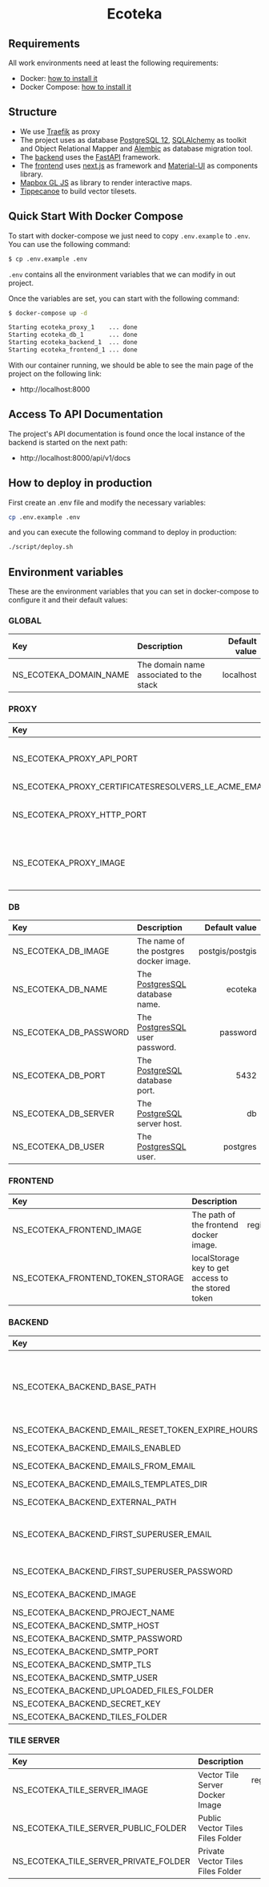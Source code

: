 <h1 align="center">Ecoteka</h1>

## Requirements

All work environments need at least the following requirements:

- Docker: [how to install it][docker]
- Docker Compose: [how to install it][docker-compose]

## Structure

- We use [Traefik][traefik] as proxy
- The project uses as database [PostgreSQL 12][postgresql],
  [SQLAlchemy][sql-alchemy] as toolkit and Object Relational Mapper and
  [Alembic][alembic] as database migration tool.
- The [backend] uses the [FastAPI][fastapi] framework.
- The [frontend] uses [next.js][next.js] as framework and
  [Material-UI][material-ui] as components library.
- [Mapbox GL JS][mapbox-gl-js] as library to render interactive maps.
- [Tippecanoe][tippecanoe] to build vector tilesets.


## Quick Start With Docker Compose

To start with docker-compose we just need to copy `.env.example` to `.env`. You
can use the following command:

```bash
$ cp .env.example .env
```

`.env` contains all the environment variables that we can modify in out project.

Once the variables are set, you can start with the following command:

```bash
$ docker-compose up -d

Starting ecoteka_proxy_1    ... done
Starting ecoteka_db_1       ... done
Starting ecoteka_backend_1  ... done
Starting ecoteka_frontend_1 ... done
```

With our container running, we should be able to see the main page of the
project on the following link:

  - http://localhost:8000

## Access To API Documentation

The project's API documentation is found once the local instance of the
backend is started on the next path:

  - http://localhost:8000/api/v1/docs

## How to deploy in production

First create an .env file and modify the necessary variables:

```bash
cp .env.example .env
```

and you can execute the following command to deploy in production:

```bash
./script/deploy.sh
```

## Environment variables

These are the environment variables that you can set in docker-compose to
configure it and their default values:


### GLOBAL

| Key                        | Description                               | Default value |
| :--                        | :----                                     |          --:  |
| NS_ECOTEKA_DOMAIN_NAME     | The domain name associated to the stack   | localhost     |

### PROXY

| Key                                                   | Description                               | Default value     |
| :--                                                   | :----                                     |              --:  |
| NS_ECOTEKA_PROXY_API_PORT                             | The external [Traefik][traefik] API port. | 8080              |
| NS_ECOTEKA_PROXY_CERTIFICATESRESOLVERS_LE_ACME_EMAIL  |                                           | noreply@localhost |
| NS_ECOTEKA_PROXY_HTTP_PORT                            | The external [Traefik][traefik] port.     | 8000              |
| NS_ECOTEKA_PROXY_IMAGE                                | The name of the traefik docker image.     | traefik:v2.2      |

### DB

| Key                        | Description                                    | Default value |
| :--                        | :----                                          |          --:  |
| NS_ECOTEKA_DB_IMAGE        | The name of the postgres docker image.         | postgis/postgis   |
| NS_ECOTEKA_DB_NAME         | The [PostgresSQL][postgresql] database name.   | ecoteka       |
| NS_ECOTEKA_DB_PASSWORD     | The [PostgresSQL][postgresql] user password.   | password      |
| NS_ECOTEKA_DB_PORT         | The [PostgreSQL][postgresql] database port.    | 5432          |
| NS_ECOTEKA_DB_SERVER       | The [PostgreSQL][postgresql] server host.      | db            |
| NS_ECOTEKA_DB_USER         | The [PostgresSQL][postgresql] user.            | postgres      |

### FRONTEND

| Key                               | Description                                        |                                        Default value |
|:----------------------------------|:---------------------------------------------------|-----------------------------------------------------:|
| NS_ECOTEKA_FRONTEND_IMAGE         | The path of the frontend docker image.             | registry.gitlab.com/natural-solutions/ecoteka:latest |
| NS_ECOTEKA_FRONTEND_TOKEN_STORAGE | localStorage key to get access to the stored token |                                 ecoteka_access_token |


### BACKEND

| Key                                               | Description                                           | Default value                                                      |
| :--                                               | :----                                                 | --:                                                                |
| NS_ECOTEKA_BACKEND_BASE_PATH                      | To allow [FastAPI][fastapi] to run behind a proxy it is possible to set the --root-path parameter to [Uvicorn][uvicorn].<BR/>More information can be found on FastAPI's documentation page: https://fastapi.tiangolo.com/advanced/behind-a-proxy/#about-root_path        | /api/v1                           |
| NS_ECOTEKA_BACKEND_EMAIL_RESET_TOKEN_EXPIRE_HOURS |                                                                                     | 48                                   |
| NS_ECOTEKA_BACKEND_EMAILS_ENABLED                 | Enabled the feature for sending mail after user created                             | False                                |
| NS_ECOTEKA_BACKEND_EMAILS_FROM_EMAIL              |                                                                                     | contact@ecoteka.natural-solutions.eu |
| NS_ECOTEKA_BACKEND_EMAILS_TEMPLATES_DIR           | The relative path from /backend that will be used for storing templates generated.  | app/app/email-templates/build        |
| NS_ECOTEKA_BACKEND_EXTERNAL_PATH                  |  External URL for API access  |  http://localhost:8000/api/v1                                                              |
| NS_ECOTEKA_BACKEND_FIRST_SUPERUSER_EMAIL          | The first time the project is started up, a super admin is created. `NS_ECOTEKA_BACKEND_FIRST_SUPERUSER_EMAIL` defines the email with which the user will be created.   | admin@ecoteka.natural-solutions.eu                                                                                                |
| NS_ECOTEKA_BACKEND_FIRST_SUPERUSER_PASSWORD       | The password for the super admin user explained above.                              | password                             |
| NS_ECOTEKA_BACKEND_IMAGE                          | The path of the backend docker image.                 | registry.gitlab.com/natural-solutions/ecoteka:backend-latest       |
| NS_ECOTEKA_BACKEND_PROJECT_NAME                   | The project name for [FastAPI][fastapi].              | ecoTeka                                                            |
| NS_ECOTEKA_BACKEND_SMTP_HOST                      | Host of smtp server                                                                 |  localhost                           |
| NS_ECOTEKA_BACKEND_SMTP_PASSWORD                  | Password mail                                                                       | password                             |
| NS_ECOTEKA_BACKEND_SMTP_PORT                      | Port of the smtp server                                                             |  438                                 |
| NS_ECOTEKA_BACKEND_SMTP_TLS                       | Rncryption connection with smtp server                                              | True                                 |
| NS_ECOTEKA_BACKEND_SMTP_USER                      | Login mail                                                                          | user                                 |
| NS_ECOTEKA_BACKEND_UPLOADED_FILES_FOLDER          | Uploaded files folder                                                               | /app/app/uploaded_files              |
| NS_ECOTEKA_BACKEND_SECRET_KEY                     | Secret key to generate token                                                        | AQ47ZOIH0nIDn1z013ua8_t_St0kQ9vI     |
| NS_ECOTEKA_BACKEND_TILES_FOLDER                   | Tiles folder                                                                        | /tiles                               |

### TILE SERVER
| Key                                   | Description                       |                                            Default value |
|:--------------------------------------|:----------------------------------|---------------------------------------------------------:|
| NS_ECOTEKA_TILE_SERVER_IMAGE          | Vector Tile Server Docker Image   | registry.gitlab.com/natural-solutions/vector-tile-server |
| NS_ECOTEKA_TILE_SERVER_PUBLIC_FOLDER  | Public Vector Tiles Files Folder  |                                           ./tiles/public |
| NS_ECOTEKA_TILE_SERVER_PRIVATE_FOLDER | Private Vector Tiles Files Folder |                                          ./tiles/private |

[docker]: https://docs.docker.com/get-docker
[docker-compose]: https://docs.docker.com/compose/install
[traefik]: https://docs.traefik.io
[postgresql]: https://www.postgresql.org/docs/12/index.html
[sql-alchemy]: https://www.sqlalchemy.org
[alembic]: https://alembic.sqlalchemy.org/en/latest
[fastapi]: https://fastapi.tiangolo.com
[next.js]: https://nextjs.org
[material-ui]: https://material-ui.com
[mapbox-gl-js]: https://docs.mapbox.com/mapbox-gl-js/api
[tippecanoe]: https://github.com/mapbox/tippecanoe
[uvicorn]: https://www.uvicorn.org/settings

[backend]: https://gitlab.com/natural-solutions/ecoteka/-/tree/dev/backend
[frontend]: https://gitlab.com/natural-solutions/ecoteka/-/tree/dev/frontend